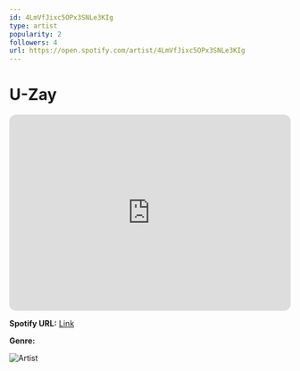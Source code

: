 ```yaml
---
id: 4LmVfJixc5OPx3SNLe3KIg
type: artist
popularity: 2
followers: 4
url: https://open.spotify.com/artist/4LmVfJixc5OPx3SNLe3KIg
---
```

# U-Zay

<iframe style="border-radius:12px" src="https://open.spotify.com/embed/artist/4LmVfJixc5OPx3SNLe3KIg" width="100%" height="352" frameBorder="0" allowfullscreen="" allow="autoplay; clipboard-write; encrypted-media; fullscreen; picture-in-picture" loading="lazy"></iframe>

**Spotify URL:** [Link](https://open.spotify.com/artist/4LmVfJixc5OPx3SNLe3KIg)

**Genre:** 

![Artist](https://i.scdn.co/image/ab6761610000e5eba771b14cb08cff5714ff337e)
